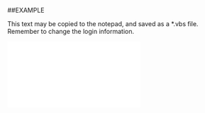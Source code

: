 

##EXAMPLE

This text may be copied to the notepad, and saved as a *.vbs file. Remember to change the login information.

![](../../Examples/vbs/SOAppointments2.Count.vbs.txt)





